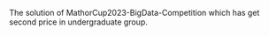 The solution of MathorCup2023-BigData-Competition which has get second price in undergraduate group.
